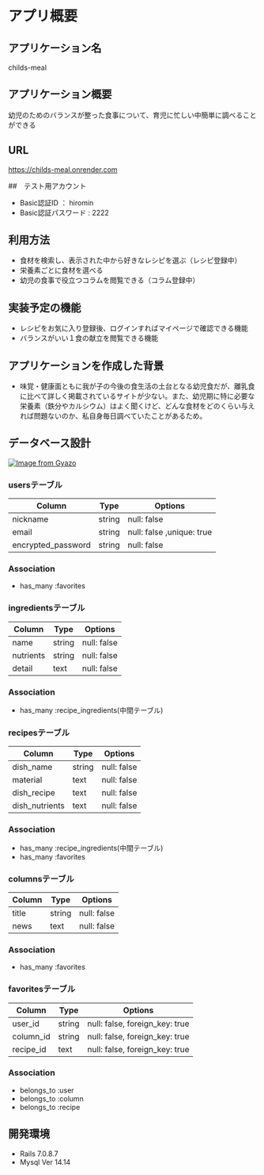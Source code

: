 # アプリ概要

## アプリケーション名
childs-meal

## アプリケーション概要
幼児のためのバランスが整った食事について、育児に忙しい中簡単に調べることができる

## URL
https://childs-meal.onrender.com

##　テスト用アカウント
- Basic認証ID ： hiromin
- Basic認証パスワード : 2222

## 利用方法
- 食材を検索し、表示された中から好きなレシピを選ぶ（レシピ登録中）
- 栄養素ごとに食材を選べる
- 幼児の食事で役立つコラムを閲覧できる（コラム登録中）

## 実装予定の機能
- レシピをお気に入り登録後、ログインすればマイページで確認できる機能
- バランスがいい１食の献立を閲覧できる機能

## アプリケーションを作成した背景
- 味覚・健康面ともに我が子の今後の食生活の土台となる幼児食だが、離乳食に比べて詳しく掲載されているサイトが少ない。また、幼児期に特に必要な栄養素（鉄分やカルシウム）はよく聞くけど、どんな食材をどのくらい与えれば問題ないのか、私自身毎日調べていたことがあるため。

## データベース設計
[![Image from Gyazo](https://i.gyazo.com/af53995ffd715e0f93265ee2c36373e2.png)](https://gyazo.com/af53995ffd715e0f93265ee2c36373e2)


### usersテーブル
| Column             | Type   | Options                   |
| ------------------ | ------ | ------------------------- |
| nickname           | string | null: false               |
| email              | string | null: false ,unique: true |
| encrypted_password | string | null: false               |

### Association
 - has_many :favorites

### ingredientsテーブル
| Column    | Type   | Options      |
| --------- | ------ | ------------ |
| name      | string | null: false  |
| nutrients | string | null: false  |
| detail    | text   | null: false  |

### Association
 - has_many :recipe_ingredients(中間テーブル)

### recipesテーブル
| Column             | Type   | Options                   |
| ------------------ | ------ | ------------------------- |
| dish_name          | string | null: false               |
| material           | text   | null: false               |
| dish_recipe        | text   | null: false               |
| dish_nutrients     | text   | null: false               |

### Association
 - has_many :recipe_ingredients(中間テーブル)
 - has_many :favorites

### columnsテーブル
| Column             | Type   | Options                   |
| ------------------ | ------ | ------------------------- |
| title              | string | null: false               |
| news               | text   | null: false               |

### Association
- has_many :favorites

### favoritesテーブル
| Column             | Type   | Options                   |
| ------------------ | ------ | ------------------------- |
| user_id            | string | null: false, foreign_key: true  |
| column_id          | string | null: false, foreign_key: true  |
| recipe_id          | text   | null: false, foreign_key: true  |

### Association
- belongs_to :user
- belongs_to :column
- belongs_to :recipe

## 開発環境
- Rails 7.0.8.7
- Mysql Ver 14.14